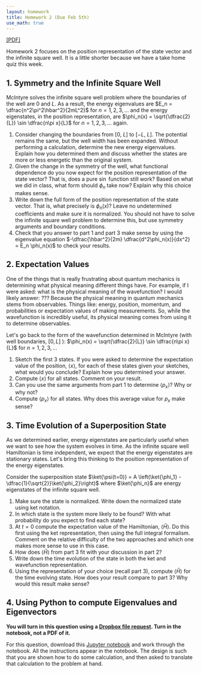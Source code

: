 ```yaml
---
layout: homework
title: Homework 2 (Due Feb 5th)
use_math: true
---
```



[[PDF]](./homework2.pdf)

Homework 2 focuses on the position representation of the state vector and the infinite square well. It is a little shorter because we have a take home quiz this week.

## 1. Symmetry and the Infinite Square Well

McIntyre solves the infinite square well problem where the boundaries of the well are 0 and $L$. As a result, the energy eigenvalues are $E_n = \dfrac{n^2\pi^2\hbar^2}{2mL^2}$ for $n = 1,2,3,\dots$ and the energy eigenstates, in the position representation, are $\phi_n(x) = \sqrt{\dfrac{2}{L}} \sin \dfrac{n\pi x}{L}$ for $n = 1,2,3,\dots$ again.

1. Consider changing the boundaries from [0, $L$] to [$-L$, $L$]. The potential remains the same, but the well width has been expanded. Without performing a calculation, determine the new energy eigenvalues. Explain how you determined them and discuss whether the states are more or less energetic than the original system.
2. Given the change in the symmetry of the well, what functional dependence do you now expect for the position representation of the state vector? That is, does a pure $\sin$ function still work? Based on what we did in class, what form should $\phi_n$ take now? Explain why this choice makes sense.
3. Write down the full form of the position representation of the state vector. That is, what precisely is $\phi_n(x)$? Leave no undetermined coefficients and make sure it is normalized. You should not have to solve the infinite square well problem to determine this, but use symmetry arguments and boundary conditions.
4. Check that you answer to part 1 and part 3 make sense by using the eigenvalue equation $-\dfrac{\hbar^2}{2m} \dfrac{d^2\phi_n(x)}{dx^2} = E_n \phi_n(x)$ to check your results.


## 2. Expectation Values

One of the things that is really frustrating about quantum mechanics is determining what physical meaning different things have. For example, if I were asked: what is the physical meaning of the wavefunction? I would likely answer: ??? Because the physical meaning in quantum mechanics stems from observables. Things like: energy, position, momentum, and probabilities or expectation values of making measurements. So, while the wavefunction is incredibly useful, its physical meaning comes from using it to determine observables.

Let's go back to the form of the wavefunction determined in McIntyre (with well boundaries, $[0,L]$ ): $\phi_n(x) = \sqrt{\dfrac{2}{L}} \sin \dfrac{n\pi x}{L}$ for $n = 1,2,3,\dots$

1. Sketch the first 3 states. If you were asked to determine the expectation value of the position, $\langle x \rangle$, for each of these states given your sketches, what would you conclude? Explain how you determined your answer.
2. Compute $\langle x \rangle$ for all states. Comment on your result.
3. Can you use the same arguments from part 1 to determine $\langle p_x \rangle$? Why or why not?
4. Compute $\langle p_x \rangle$ for all states. Why does this average value for $p_x$ make sense?

## 3. Time Evolution of a Superposition State

As we determined earlier, energy eigenstates are particularly useful when we want to see how the system evolves in time. As the infinite square well Hamiltonian is time independent, we expect that the energy eigenstates are stationary states. Let's bring this thinking to the position representation of the energy eigenstates.

Consider the superposition state $\ket{\psi(t=0)} = A \left(\ket{\phi_1} - \dfrac{1}{\sqrt{2}}\ket{\phi_2}\right)$ where $\ket{\phi_n}$ are energy eigenstates of the infinite square well.

1. Make sure the state is normalized. Write down the normalized state using ket notation.
2. In which state is the system more likely to be found? With what probability do you expect to find each state?
3. At $t=0$ compute the expectation value of the Hamiltonian, $\langle \hat{H} \rangle$. Do this first using the ket representation, then using the full integral formalism. Comment on the relative difficulty of the two approaches and which one makes more sense to use in this case.
4. How does $\langle \hat{H} \rangle$ from part 3 fit with your discussion in part 2?
5. Write down the time evolution of the state in both the ket and wavefunction representation.
6. Using the representation of your choice (recall part 3), compute $\langle \hat{H} \rangle$ for the time evolving state. How does your result compare to part 3? Why would this result make sense?

## 4. Using Python to compute Eigenvalues and Eigenvectors

**You will turn in this question using a [Dropbox file request](https://www.dropbox.com/request/vscBnPjYqOEUk1VyPOO0). Turn in the notebook, not a PDF of it.**

For this question, download this [Jupyter notebook](./notebooks/Homework2_Problem4_STUDENT.ipynb) and work through the notebook. All the instructions appear in the notebook. The design is such that you are shown how to do some calculation, and then asked to translate that calculation to the problem at hand.
